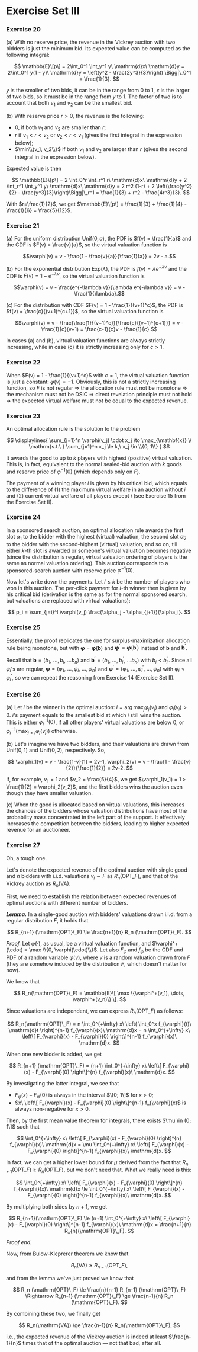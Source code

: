 # Exercise Set III

### Exercise 20

(a) With no reserve price, the revenue in the Vickrey auction with two bidders is just the minimum bid.
Its expected value can be computed as the following integral:

$$
\mathbb{E}\[p\]
    = 2\int_0^1 \int_y^1 y\ \mathrm{d}x\ \mathrm{d}y
    = 2\int_0^1 y(1 - y)\ \mathrm{d}y
    = \left(y^2 - \frac{2y^3}{3}\right) \Bigg|\_0^1
    = \frac{1}{3}.
$$

$y$ is the smaller of two bids, it can be in the range from $0$ to $1$, $x$ is the larger of two bids, so it must be in the range from $y$ to $1$.
The factor of two is to account that both $v_1$ and $v_2$ can be the smallest bid.

(b) With reserve price $r > 0$, the revenue is the following:
* 0, if both $v_1$ and $v_2$ are smaller than $r$;
* $r$ if $v_1 < r < v_2$ or $v_2 < r < v_1$ (gives the first integral in the expression below);
* $\min\\{v_1, v_2\\}$ if both $v_1$ and $v_2$ are larger than $r$ (gives the second integral in the expression below).

Expected value is then

$$
\mathbb{E}\[p\]
    = 2 \int_0^r \int_r^1 r\ \mathrm{d}x\ \mathrm{d}y
    + 2 \int_r^1 \int_y^1 y\ \mathrm{d}x\ \mathrm{d}y
    = 2 r^2 (1-r) + 2 \left(\frac{y^2}{2} - \frac{y^3}{3}\right)\Bigg|\_r^1
    = \frac{1}{3} + r^2 - \frac{4r^3}{3}.
$$

With $r=\frac{1}{2}$, we get $\mathbb{E}\[p\] = \frac{1}{3} + \frac{1}{4} - \frac{1}{6} = \frac{5}{12}$.

### Exercise 21

(a) For the uniform distribution $\mathrm{Unif}(0, a)$, the PDF is $f(v) = \frac{1}{a}$ and the CDF is $F(v) = \frac{v}{a}$, so the virtual valuation function is 

$$\varphi(v) = v - \frac{1 - \frac{v}{a}}{\frac{1}{a}} = 2v - a.$$

(b) For the exponential distribution $\mathrm{Exp}(\lambda)$, the PDF is $f(v) = \lambda e^{-\lambda v}$ and the CDF is $F(v) = 1 - e^{-\lambda v}$, so the virtual valuation function is 

$$\varphi(v) = v - \frac{e^{-\lambda v}}{\lambda e^{-\lambda v}} = v - \frac{1}{\lambda}.$$

(c) For the distribution with CDF $F(v) = 1 - \frac{1}{(v+1)^c}$, the PDF is $f(v) = \frac{c}{(v+1)^{c+1}}$, so the virtual valuation function is 

$$\varphi(v) = v - \frac{\frac{1}{(v+1)^c}}{\frac{c}{(v+1)^{c+1}}} = v - \frac{1}{c}(v+1) = \frac{c-1}{c}v - \frac{1}{c}.$$

In cases (a) and (b), virtual valuation functions are always strictly increasing, while in case (c) it is strictly increasing only for $c > 1$.

### Exercise 22

When $F(v) = 1 - \frac{1}{(v+1)^c}$ with $c = 1$, the virtual valuation function is just a constant: $\varphi(v) = -1$.
Obviously, this is not a strictly increasing function, so $F$ is not regular $\Rightarrow$
the allocation rule must not be monotone $\Rightarrow$
the mechanism must not be DSIC $\Rightarrow$
direct revelation principle must not hold $\Rightarrow$
the expected virtual welfare must not be equal to the expected revenue.

### Exercise 23

An optimal allocation rule is the solution to the problem

$$
\displaylines{
\sum_{j=1}^n \varphi(v_j) \cdot x_j \to \max_{\mathbf{x}} \\
\mathrm{s.t.\ } \sum_{j=1}^n x_j \le k,\  x_j \in \\{0, 1\\}
}
$$

It awards the good to up to $k$ players with highest (positive) virtual valuation.
This is, in fact, equivalent to the normal sealed-bid auction with $k$ goods and reserve price of $\varphi^{-1}(0)$ (which depends only on $F$).

The payment of a winning player $i$ is given by his critical bid, which equals to the difference of (1) the maximum virtual welfare in an auction without $i$ and (2) current virtual welfare of all players except $i$ (see Exercise 15 from the Exercise Set II).

### Exercise 24

In a sponsored search auction, an optimal allocation rule awards the first slot $\alpha_1$ to the bidder with the highest (virtual) valuation, the second slot $\alpha_2$ to the bidder with the second-highest (virtual) valuation, and so on, till either $k$-th slot is awarded or someone's virtual valuation becomes negative (since the distribution is regular, virtual valuation ordering of players is the same as normal valuation ordering).
This auction corresponds to a sponsored-search auction with reserve price $\varphi^{-1}(0)$.

Now let's write down the payments.
Let $l \le k$ be the number of players who won in this auction.
The per-click payment for $i$-th winner then is given by his critical bid (derivation is the same as for the normal sponsored search, but valuations are replaced with virtual valuations):

$$
p_i = \sum_{j=i}^l \varphi(v_j) \frac{\alpha_j - \alpha_{j+1}}{\alpha_i}.
$$

### Exercise 25

Essentially, the proof replicates the one for surplus-maximization allocation rule being monotone, but with $\mathbf{\varphi} = \mathbf{\varphi}(\mathbf{b})$ and $\mathbf{\varphi}^\prime = \mathbf{\varphi}(\mathbf{b}^\prime)$ instead of $\mathbf{b}$ and $\mathbf{b}^\prime$.

Recall that $\mathbf{b} = (b_1,\ \dots, b_i,\ \dots b_n)$ and $\mathbf{b}^\prime = (b_1,\ \dots, b_i^\prime,\ \dots b_n)$ with $b_i < b_i^\prime$.
Since all $\varphi_i$'s are regular, $\mathbf{\varphi} = (\varphi_1,\ \dots,\varphi_i,\ \dots, \varphi_n)$ and $\mathbf{\varphi}^\prime = (\varphi_1,\ \dots, \varphi_i^\prime,\ \dots, \varphi_n)$ with $\varphi_i < \varphi_i^\prime$, so we can repeat the reasoning from Exercise 14 (Exercise Set II).

### Exercise 26

(a) Let $i$ be the winner in the optimal auction: $i = \arg \max_j \varphi_j(v_j)$ and $\varphi_i(v_i) > 0$.
$i$'s payment equals to the smallest bid at which $i$ still wins the auction.
This is either $\varphi_i^{-1}(0)$, if all other players' virtual valuations are below $0$, or $\varphi_i^{-1}(\max_{j \ne i} \varphi_j(v_j))$ otherwise.

(b) Let's imagine we have two bidders, and their valuations are drawn from $\mathrm{Unif}(0, 1)$ and $\mathrm{Unif}(0, 2)$, respectively.
So,

$$
\varphi_1(v) = v - \frac{1-v}{1} = 2v-1, \varphi_2(v) = v - \frac{1 - \frac{v}{2}}{\frac{1}{2}} = 2v-2.
$$

If, for example, $v_1 = 1$ and $v_2 = \frac{5}{4}$, we get $\varphi_1(v_1) = 1 > \frac{1}{2} = \varphi_2(v_2)$, and the first bidders wins the auction even though they have smaller valuation.

(c) When the good is allocated based on virtual valuations, this increases the chances of the bidders whose valuation distributions have most of the probability mass concentrated in the left part of the support.
It effectively increases the competition between the bidders, leading to higher expected revenue for an auctioneer.

### Exercise 27

Oh, a tough one.

Let's denote the expected revenue of the optimal auction with single good and $n$ bidders with i.i.d. valuations $v_i \sim F$ as $R_n(\mathrm{OPT}\_F)$, and that of the Vickrey auction as $R_n(\mathrm{VA})$.

First, we need to establish the relation between expected revenues of optimal auctions with different number of bidders.

***Lemma.*** In a single-good auction with bidders' valuations drawn i.i.d. from a regular distribution $F$, it holds that

$$
R_{n+1} (\mathrm{OPT}\_F) \le \frac{n+1}{n} R_n (\mathrm{OPT}\_F).
$$

*Proof.*
Let $\varphi(\cdot)$, as usual, be a virtual valuation function, and $\varphi^+(\cdot) = \max \\{0, \varphi(\cdot)\\}$.
Let also $F_{\varphi}$ and $f_{\varphi}$ be the CDF and PDF of a random variable $\varphi(v)$, where $v$ is a random valuation drawn from $F$ (they are somehow induced by the distribution $F$, which doesn't matter for now).

We know that

$$
R_n(\mathrm{OPT}\_F) = \mathbb{E}\[ \max \{\varphi^+(v_1), \dots, \varphi^+(v_n)\} \].
$$

Since valuations are independent, we can express $R_n(\mathrm{OPT}\_F)$ as follows:

$$
R_n(\mathrm{OPT}\_F)
    = n \int_0^{+\infty} x\ \left( \int_0^x f_{\varphi}(t)\ \mathrm{d}t \right)^{n-1} f_{\varphi}(x)\ \mathrm{d}x
    = n \int_0^{+\infty} x\ \left\[ F_{\varphi}(x) - F_{\varphi}(0) \right\]^{n-1} f_{\varphi}(x)\ \mathrm{d}x.
$$

When one new bidder is added, we get

$$
R_{n+1} (\mathrm{OPT}\_F)
    = (n+1) \int_0^{+\infty} x\ \left\[ F_{\varphi}(x) - F_{\varphi}(0) \right\]^{n} f_{\varphi}(x)\ \mathrm{d}x.
$$

By investigating the latter integral, we see that
* $F_{\varphi}(x) - F_{\varphi}(0)$ is always in the interval $\[0; 1\]$ for $x > 0$;
* $x\ \left\[ F_{\varphi}(x) - F_{\varphi}(0) \right\]^{n-1} f_{\varphi}(x)$ is always non-negative for $x > 0$.

Then, by the first mean value theorem for integrals, there exists $\mu \in (0; 1\]$ such that

$$
\int_0^{+\infty} x\ \left\[ F_{\varphi}(x) - F_{\varphi}(0) \right]^{n} f_{\varphi}(x)\ \mathrm{d}x 
= \mu \int_0^{+\infty} x\ \left\[ F_{\varphi}(x) - F_{\varphi}(0) \right\]^{n-1} f_{\varphi}(x)\ \mathrm{d}x.
$$

In fact, we can get a higher lower bound for $\mu$ derived from the fact that $R_{n+1} \left(\mathrm{OPT}\_F\right) \ge R_n \left(\mathrm{OPT}\_F\right)$, but we don't need that. 
What we really need is this:

$$
\int_0^{+\infty} x\ \left\[ F_{\varphi}(x) - F_{\varphi}(0) \right\]^{n} f_{\varphi}(x)\ \mathrm{d}x
\le
\int_0^{+\infty} x\ \left\[ F_{\varphi}(x) - F_{\varphi}(0) \right\]^{n-1} f_{\varphi}(x)\ \mathrm{d}x.
$$

By multiplying both sides by $n+1$, we get

$$
R_{n+1}(\mathrm{OPT}\_F)
\le
(n+1) \int_0^{+\infty} x\ \left\[ F_{\varphi}(x) - F_{\varphi}(0) \right\]^{n-1} f_{\varphi}(x)\ \mathrm{d}x
= \frac{n+1}{n} R_{n}(\mathrm{OPT}\_F).
$$

*Proof end.*

Now, from Bulow-Kleprerer theorem we know that

$$
R_n (\mathrm{VA}) \ge R_{n-1}(\mathrm{OPT}\_F),
$$

and from the lemma we've just proved we know that

$$
R_n (\mathrm{OPT}\_F) \le \frac{n}{n-1} R_{n-1} (\mathrm{OPT}\_F) 
\Rightarrow
R_{n-1} (\mathrm{OPT}\_F) \ge \frac{n-1}{n} R_n (\mathrm{OPT}\_F).
$$

By combining these two, we finally get

$$
R_n(\mathrm{VA}) \ge \frac{n-1}{n} R_n(\mathrm{OPT}\_F),
$$

i.e., the expected revenue of the Vickrey auction is indeed at least $\frac{n-1}{n}$ times that of the optimal auction &mdash; not that bad, after all.
